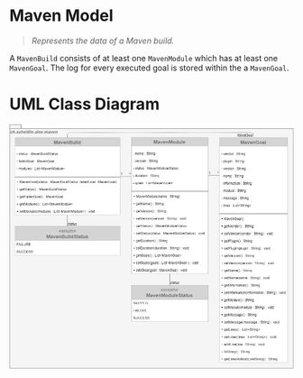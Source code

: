 # Maven Model

> _Represents the data of a Maven build._

A `MavenBuild` consists of at least one `MavenModule` which has at least one `MavenGoal`. The log for every executed goal is stored within the a `MavenGoal`.

# UML Class Diagram

![Maven Model](assets/maven-model.png)
